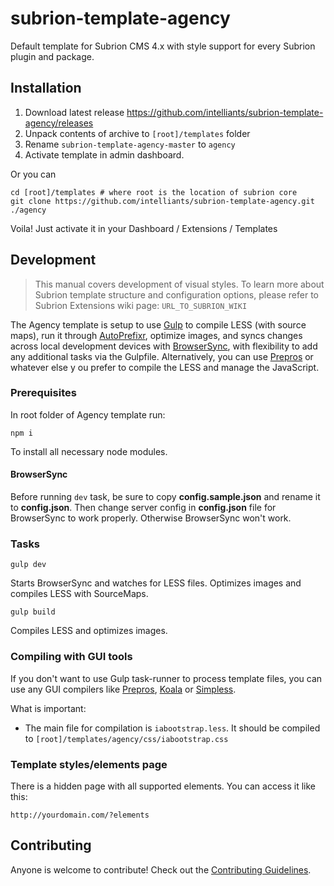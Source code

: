 # subrion-template-agency
Default template for Subrion CMS 4.x with style support for every Subrion plugin and package.

## Installation
1. Download latest release https://github.com/intelliants/subrion-template-agency/releases
2. Unpack contents of archive to `[root]/templates` folder
3. Rename `subrion-template-agency-master` to `agency`
4. Activate template in admin dashboard.

Or you can
```
cd [root]/templates # where root is the location of subrion core
git clone https://github.com/intelliants/subrion-template-agency.git ./agency
```
Voila! Just activate it in your Dashboard / Extensions / Templates

## Development

> This manual covers development of visual styles. To learn more about Subrion template structure and configuration options, please refer to Subrion Extensions wiki page: `URL_TO_SUBRION_WIKI`

The Agency template is setup to use [Gulp](http://gulpjs.com/) to compile LESS (with source maps), run it through [AutoPrefixr](https://github.com/postcss/autoprefixer), optimize images, and syncs changes across local development devices with [BrowserSync](https://browsersync.io/docs/gulp/), with flexibility to add any additional tasks via the Gulpfile. Alternatively, you can use [Prepros](https://prepros.io/) or whatever else y ou prefer to compile the LESS and manage the JavaScript.

### Prerequisites

In root folder of Agency template run:
```
npm i
```
To install all necessary node modules.

#### BrowserSync
Before running `dev` task, be sure to copy **config.sample.json** and rename it to **config.json**. Then change server config in **config.json** file for BrowserSync to work properly. Otherwise BrowserSync won't work.

### Tasks

```
gulp dev
```
Starts BrowserSync and watches for LESS files. Optimizes images and compiles LESS with SourceMaps.

```
gulp build
```
Compiles LESS and optimizes images.

### Compiling with GUI tools

If you don't want to use Gulp task-runner to process template files, you can use any GUI compilers like [Prepros](https://prepros.io/), [Koala](http://koala-app.com/) or [Simpless](https://wearekiss.com/simpless).

What is important:
* The main file for compilation is `iabootstrap.less`. It should be compiled to `[root]/templates/agency/css/iabootstrap.css`

### Template styles/elements page

There is a hidden page with all supported elements. You can access it like this:
```
http://yourdomain.com/?elements
```

## Contributing

Anyone is welcome to contribute! Check out the [Contributing Guidelines](CONTRIBUTING.md).